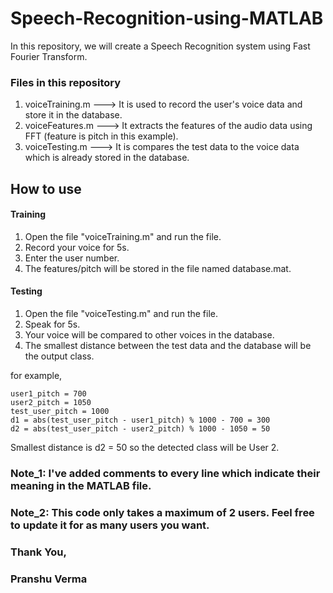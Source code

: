 # Speech-Recognition-using-MATLAB
In this repository, we will create a Speech Recognition system using Fast Fourier Transform.

### Files in this repository
1. voiceTraining.m ---> It is used to record the user's voice data and store it in the database.
2. voiceFeatures.m ---> It extracts the features of the audio data using FFT (feature is pitch in this example).
3. voiceTesting.m ---> It is compares the test data to the voice data which is already stored in the database.

## How to use
#### Training
1. Open the file "voiceTraining.m" and run the file.
2. Record your voice for 5s.
3. Enter the user number.
4. The features/pitch will be stored in the file named database.mat.

#### Testing
1. Open the file "voiceTesting.m" and run the file.
2. Speak for 5s.
3. Your voice will be compared to other voices in the database.
4. The smallest distance between the test data and the database will be the output class.

for example,
  ```
  user1_pitch = 700
  user2_pitch = 1050
  test_user_pitch = 1000
  d1 = abs(test_user_pitch - user1_pitch) % 1000 - 700 = 300
  d2 = abs(test_user_pitch - user2_pitch) % 1000 - 1050 = 50
  
  ```
  
  Smallest distance is d2 = 50 so the detected class will be User 2.
  
  ### Note_1: I've added comments to every line which indicate their meaning in the MATLAB file.
  ### Note_2: This code only takes a maximum of 2 users. Feel free to update it for as many users you want.
  
  ### Thank You,
  ### Pranshu Verma  
